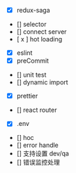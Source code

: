 - [x] redux-saga
- [] selector
- [] connect server
- [ x ] hot loading
- [x] eslint
- [x] preCommit
- [] unit test
- [] dynamic import
- [x] prettier
- [] react router
- [x] .env
- [] hoc
- [] error handle
- [] 支持设置 dev/qa
- [] 错误监控处理
